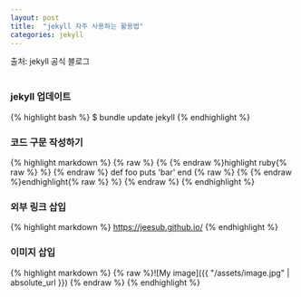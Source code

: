 ```yaml
---
layout: post
title:  "jekyll 자주 사용하는 활용법"
categories: jekyll
---
```

출처: jekyll 공식 블로그
<br><br>

### jekyll 업데이트

{% highlight bash %}
$ bundle update jekyll
{% endhighlight %}

### 코드 구문 작성하기

{% highlight markdown %}
{% raw %} {% {% endraw %}highlight ruby{% raw %} %} {% endraw %}
	def foo
		puts 'bar'
	end
{% raw %} {% {% endraw %}endhighlight{% raw %} %} {% endraw %}
{% endhighlight %}


### 외부 링크 삽입

{% highlight markdown %}
<https://jeesub.github.io/>
{% endhighlight %}

### 이미지 삽입

{% highlight markdown %}
{% raw %}![My image]({{ "/assets/image.jpg" | absolute_url }}) {% endraw %}
{% endhighlight %}
